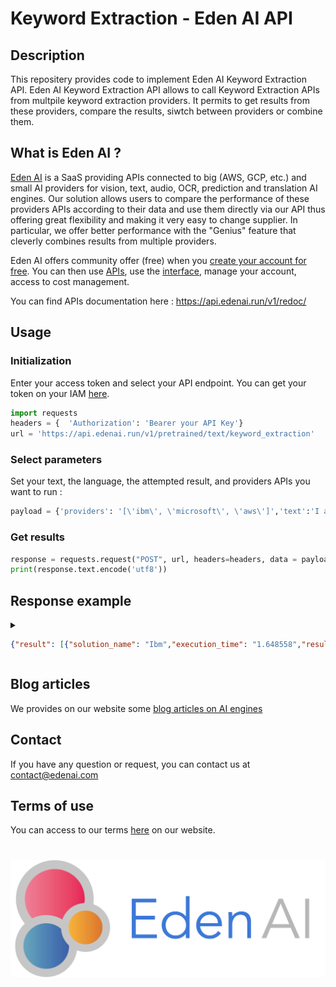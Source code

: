 # Keyword Extraction - Eden AI API
## Description
This repositery provides code to implement Eden AI Keyword Extraction API. Eden AI Keyword Extraction API allows to call Keyword Extraction APIs from multpile keyword extraction providers. It permits to get results from these providers, compare the results, siwtch between providers or combine them.

## What is Eden AI ?
[Eden AI](https://www.edanai.co/) is a SaaS providing APIs connected to big (AWS, GCP, etc.) and small AI providers for vision, text, audio, OCR, prediction and translation AI engines. Our solution allows users to compare the performance of these providers APIs according to their data and use them directly via our API thus offering great flexibility and making it very easy to change supplier. In particular, we offer better performance with the "Genius" feature that cleverly combines results from multiple providers.

Eden AI offers community offer (free) when you [create your account for free](https://app.edenai.run/user/login). You can then use [APIs](https://api.edenai.run/v1/redoc/), use the [interface](https://app.edenai.run/bricks/default), manage your account, access to cost management.

You can find APIs documentation here : https://api.edenai.run/v1/redoc/

## Usage
### Initialization
Enter your access token and select your API endpoint. You can get your token on your IAM [here](https://app.edenai.run/admin/user).
```python
import requests
headers = {  'Authorization': 'Bearer your API Key'}
url = 'https://api.edenai.run/v1/pretrained/text/keyword_extraction'
```
### Select parameters 
Set your text, the language, the attempted result, and providers APIs you want to run :
```python
payload = {'providers': '[\'ibm\', \'microsoft\', \'aws\']','text':'I am angry today', 'keywords_to_find': 'angry','language': 'en-US'}
```
### Get results
```python
response = requests.request("POST", url, headers=headers, data = payload, files = files)
print(response.text.encode('utf8'))
```

## Response example
<details>
<summary>

```json
{"result": [{"solution_name": "Ibm","execution_time": "1.648558","result": {"text": "The score of a document's sentiment indicates the overall emotion of a document. The magnitude of a document's sentiment indicates how much emotional content is present within the document, and this value is often proportional to the length of the document.","keywords": ["score of a document","much emotional content","magnitude of a document","overall emotion of a document","sentiment","value","document","length of the document"],"importances": [0.972786,0.763659,0.702109,0.68792,0.668512,0.569036,0.566432,0.301408]},"api_response": {"usage": {"text_units": 1,"text_characters": 257,"features": 1},"language": "en","keywords": [{"text": "score of a document","sentiment": {"score": -0.694655,"label": "negative"},"relevance": 0.972786,"emotion": {"sadness": 0.052462,"joy": 0.437899,"fear": 0.142496,"disgust": 0.00665,"anger": 0.152501},"count": 1},
```

</summary>

```


{
  "result": [
    {
      "solution_name": "Ibm",
      "execution_time": "1.648558",
      "result": {
        "text": "The score of a document's sentiment indicates the overall emotion of a document. The magnitude of a document's sentiment indicates how much emotional content is present within the document, and this value is often proportional to the length of the document.",
        "keywords": [
          "score of a document",
          "much emotional content",
          "magnitude of a document",
          "overall emotion of a document",
          "sentiment",
          "value",
          "document",
          "length of the document"
        ],
        "importances": [
          0.972786,
          0.763659,
          0.702109,
          0.68792,
          0.668512,
          0.569036,
          0.566432,
          0.301408
        ]
      },
      "api_response": {
        "usage": {
          "text_units": 1,
          "text_characters": 257,
          "features": 1
        },
        "language": "en",
        "keywords": [
          {
            "text": "score of a document",
            "sentiment": {
              "score": -0.694655,
              "label": "negative"
            },
            "relevance": 0.972786,
            "emotion": {
              "sadness": 0.052462,
              "joy": 0.437899,
              "fear": 0.142496,
              "disgust": 0.00665,
              "anger": 0.152501
            },
            "count": 1
          },
          {
            "text": "much emotional content",
            "sentiment": {
              "score": 0.393384,
              "label": "positive"
            },
            "relevance": 0.763659,
            "emotion": {
              "sadness": 0.051703,
              "joy": 0.42684,
              "fear": 0.037096,
              "disgust": 0.004724,
              "anger": 0.069528
            },
            "count": 1
          },
          {
            "text": "magnitude of a document",
            "sentiment": {
              "score": 0.393384,
              "label": "positive"
            },
            "relevance": 0.702109,
            "emotion": {
              "sadness": 0.051703,
              "joy": 0.42684,
              "fear": 0.037096,
              "disgust": 0.004724,
              "anger": 0.069528
            },
            "count": 1
          },
          {
            "text": "overall emotion of a document",
            "sentiment": {
              "score": -0.694655,
              "label": "negative"
            },
            "relevance": 0.68792,
            "emotion": {
              "sadness": 0.052462,
              "joy": 0.437899,
              "fear": 0.142496,
              "disgust": 0.00665,
              "anger": 0.152501
            },
            "count": 1
          },
          {
            "text": "sentiment",
            "sentiment": {
              "score": -0.38908,
              "mixed": "1",
              "label": "negative"
            },
            "relevance": 0.668512,
            "emotion": {
              "sadness": 0.045589,
              "joy": 0.531764,
              "fear": 0.053137,
              "disgust": 0.003094,
              "anger": 0.087609
            },
            "count": 2
          },
          {
            "text": "value",
            "sentiment": {
              "score": 0.393384,
              "label": "positive"
            },
            "relevance": 0.569036,
            "emotion": {
              "sadness": 0.051703,
              "joy": 0.42684,
              "fear": 0.037096,
              "disgust": 0.004724,
              "anger": 0.069528
            },
            "count": 1
          },
          {
            "text": "document",
            "sentiment": {
              "score": 0.393384,
              "label": "positive"
            },
            "relevance": 0.566432,
            "emotion": {
              "sadness": 0.045589,
              "joy": 0.531764,
              "fear": 0.053137,
              "disgust": 0.003094,
              "anger": 0.087609
            },
            "count": 1
          },
          {
            "text": "length of the document",
            "sentiment": {
              "score": 0.393384,
              "label": "positive"
            },
            "relevance": 0.301408,
            "emotion": {
              "sadness": 0.051703,
              "joy": 0.42684,
              "fear": 0.037096,
              "disgust": 0.004724,
              "anger": 0.069528
            },
            "count": 1
          }
        ]
      },
      "found_keywords": 1
    },
    {
      "solution_name": "Microsoft Azure",
      "execution_time": "0.345353",
      "result": {
        "text": "The score of a document's sentiment indicates the overall emotion of a document. The magnitude of a document's sentiment indicates how much emotional content is present within the document, and this value is often proportional to the length of the document.",
        "keywords": [
          "The score",
          "The magnitude",
          "document's sentiment indicates the overall emotion",
          "much emotional content is present within the document",
          "this value is often proportional to the length"
        ],
        "importances": [
          null,
          null,
          null,
          null,
          null
        ]
      },
      "api_response": {
        "documents": [
          {
            "id": "1",
            "keyPhrases": [
              "The score",
              "The magnitude",
              "document's sentiment indicates the overall emotion",
              "much emotional content is present within the document",
              "this value is often proportional to the length"
            ]
          }
        ],
        "errors": []
      },
      "found_keywords": 0
    },
    {
      "solution_name": "Amazon Web Services",
      "execution_time": "0.333118",
      "result": {
        "text": "The score of a document's sentiment indicates the overall emotion of a document. The magnitude of a document's sentiment indicates how much emotional content is present within the document, and this value is often proportional to the length of the document.",
        "keywords": [
          "The score",
          "a document's sentiment",
          "the overall emotion",
          "a document",
          "The magnitude",
          "a document's sentiment",
          "emotional content",
          "the document",
          "this value",
          "the length",
          "the document"
        ],
        "importances": [
          0.9999992847442627,
          0.9999998807907104,
          0.9999999403953552,
          1,
          0.9999998211860657,
          0.9999992251396179,
          0.9995884895324707,
          1,
          0.999997615814209,
          1,
          0.9999987483024597
        ]
      },
      "api_response": {
        "KeyPhrases": [
          {
            "Score": 0.9999992847442627,
            "Text": "The score",
            "BeginOffset": 0,
            "EndOffset": 9
          },
          {
            "Score": 0.9999998807907104,
            "Text": "a document's sentiment",
            "BeginOffset": 13,
            "EndOffset": 35
          },
          {
            "Score": 0.9999999403953552,
            "Text": "the overall emotion",
            "BeginOffset": 46,
            "EndOffset": 65
          },
          {
            "Score": 1,
            "Text": "a document",
            "BeginOffset": 69,
            "EndOffset": 79
          },
          {
            "Score": 0.9999998211860657,
            "Text": "The magnitude",
            "BeginOffset": 81,
            "EndOffset": 94
          },
          {
            "Score": 0.9999992251396179,
            "Text": "a document's sentiment",
            "BeginOffset": 98,
            "EndOffset": 120
          },
          {
            "Score": 0.9995884895324707,
            "Text": "emotional content",
            "BeginOffset": 140,
            "EndOffset": 157
          },
          {
            "Score": 1,
            "Text": "the document",
            "BeginOffset": 176,
            "EndOffset": 188
          },
          {
            "Score": 0.999997615814209,
            "Text": "this value",
            "BeginOffset": 194,
            "EndOffset": 204
          },
          {
            "Score": 1,
            "Text": "the length",
            "BeginOffset": 230,
            "EndOffset": 240
          },
          {
            "Score": 0.9999987483024597,
            "Text": "the document",
            "BeginOffset": 244,
            "EndOffset": 256
          }
        ],
        "ResponseMetadata": {
          "RequestId": "03d4d457-3b63-4c18-9156-dc800a34dd42",
          "HTTPStatusCode": 200,
          "HTTPHeaders": {
            "x-amzn-requestid": "03d4d457-3b63-4c18-9156-dc800a34dd42",
            "content-type": "application/x-amz-json-1.1",
            "content-length": "916",
            "date": "Tue, 10 Mar 2020 08:58:37 GMT"
          },
          "RetryAttempts": 0
        }
      },
      "found_keywords": 0
    }
  ]
}


```

</details>

## Blog articles
We provides on our website some [blog articles on AI engines](https://www.edenai.co/blog)

## Contact
If you have any question or request, you can contact us at contact@edenai.com

## Terms of use
You can access to our terms [here](https://www.edenai.co/terms) on our website.

#
![Screenshot](https://github.com/ai-compare/Speech_to_text-API/blob/ba9d4f1668d8758141f24240d1287640b4211c63/Logo%20complet%20Eden%20AI%20-%20format%20PNG.png)
